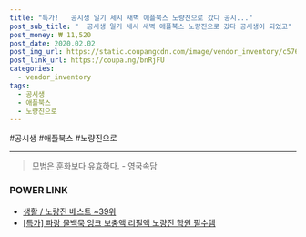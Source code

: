 ```yaml
--- 
title: "특가!   공시생 일기 세시 새벽 애플북스 노량진으로 갔다 공시..." 
post_sub_title: "  공시생 일기 세시 새벽 애플북스 노량진으로 갔다 공시생이 되었고" 
post_money: ₩ 11,520 
post_date: 2020.02.02 
post_img_url: https://static.coupangcdn.com/image/vendor_inventory/c576/f68057752304a5dd91d54033b64059f87e18368a50724c75224877c1e9bf.jpg 
post_link_url: https://coupa.ng/bnRjFU 
categories: 
  - vendor_inventory 
tags: 
  - 공시생 
  - 애플북스 
  - 노량진으로 
--- 
```

  #공시생 #애플북스 #노량진으로 
<hr> 

> 모범은 훈화보다 유효하다. - 영국속담 


### POWER LINK

* <a href="https://blog.naver.com/santokki14/221793049866" target="_blank">생활 / 노량진 베스트 ~39위</a>
* <a href="https://blog.naver.com/sakai111/221793062779" target="_blank">[특가] 파랑 물백묵 잉크 보충액 리필액 노량진 학원 필수템</a>
